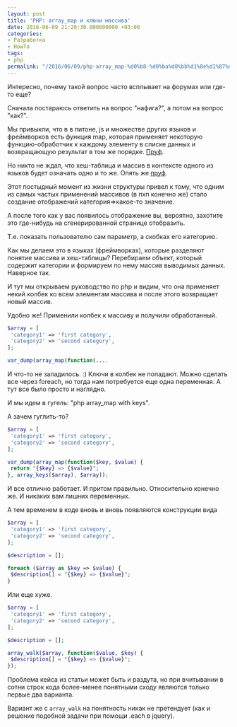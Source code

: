 ```yaml
---
layout: post
title: 'PHP: array_map и ключи массива'
date: 2016-06-09 21:29:30.000000000 +03:00
categories:
- Разработка
- HowTo
tags:
- php
permalink: "/2016/06/09/php-array_map-%d0%b8-%d0%ba%d0%bb%d1%8e%d1%87%d0%b8-%d0%bc%d0%b0%d1%81%d1%81%d0%b8%d0%b2%d0%b0/"
---
```


Интересно, почему такой вопрос часто всплывает на форумах или где-то еще?

Сначала постараюсь ответить на вопрос "нафига?", а потом на вопрос "как?".

Мы привыкли, что в в питоне, js и множестве других языков и фреймворков есть функция map, которая применяет некоторую функцию-обработчик к каждому элементу в списке данных и возвращающую результат в том же порядке. [Пруф](https://en.wikipedia.org/wiki/Map_(higher-order_function)).

Но никто не ждал, что хеш-таблица и массив в контексте одного из языков будет означать одно и то же. Опять же [пруф](https://secure.php.net/manual/ru/language.types.array.php).

Этот постыдный момент из жизни структуры привел к тому, что одним из самых частых применений массивов (в пхп конечно же) стало создание отображений категория=\>какое-то значение.

А после того как у вас появилось отображение вы, вероятно, захотите это где-нибудь на сгенерированной странице отобразить.

Т.е. показать пользователю сам параметр, а скобках его категорию.

Как мы делаем это в языках (фреймворках), которые разделяют понятие массива и хеш-таблицы? Перебираем объект, который содержит категории и формируем по нему массив выводимых данных. Наверное так.

И тут мы открываем руководство по php и видим, что она применяет некий колбек ко всем элементам массива и после этого возвращает новый массив.

Удобно же! Применили колбек к массиву и получили обработанный.

```php
$array = [  
 'category1' => 'first category',  
 'category2' => 'second category',  
];

var_dump(array_map(function(....
```

И что-то не заладилось. :) Ключи в колбек не попадают. Можно сделать все через foreach, но тогда нам потребуется еще одна переменная. А тут все было просто и наглядно.

И мы идем в гугель: "php array_map with keys".

А зачем гуглить-то?

```php
$array = [  
 'category1' => 'first category',  
 'category2' => 'second category',  
];

var_dump(array_map(function($key, $value) {  
 return "{$key} => {$value}";  
}, array_keys($array), $array));
```

И все отлично работает. И притом правильно. Относительно конечно же. И никаких вам лишних переменных.

А тем временем в коде вновь и вновь появляются конструкции вида

```php
$array = [  
 'category1' => 'first category',  
 'category2' => 'second category',  
];

$description = [];

foreach ($array as $key => $value) {  
 $description[] = "{$key} => {$value}";  
}
```

Или еще хуже.

```php
$array = [  
 'category1' => 'first category',  
 'category2' => 'second category',  
];

$description = [];

array_walk($array, function($value, $key) {  
 $description[] = "{$key} => {$value}";  
});
```

Проблема кейса из статьи может быть и раздута, но при вчитывании в сотни строк кода более-менее понятными сходу являются только первые два варианта.

Вариант же с ``array_walk`` на понятность никак не претендует (как и решение подобной задачи при помощи .each в jquery).

